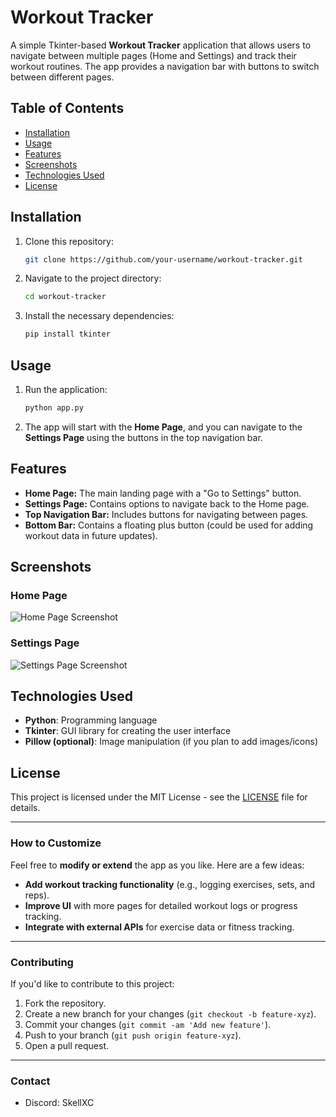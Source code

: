 # **Workout Tracker**

A simple Tkinter-based **Workout Tracker** application that allows users to navigate between multiple pages (Home and Settings) and track their workout routines. The app provides a navigation bar with buttons to switch between different pages.

## **Table of Contents**
- [Installation](#installation)
- [Usage](#usage)
- [Features](#features)
- [Screenshots](#screenshots)
- [Technologies Used](#technologies-used)
- [License](#license)

## **Installation**

1. Clone this repository:
    ```bash
    git clone https://github.com/your-username/workout-tracker.git
    ```
2. Navigate to the project directory:
    ```bash
    cd workout-tracker
    ```
3. Install the necessary dependencies:
    ```bash
    pip install tkinter
    ```

## **Usage**

1. Run the application:
    ```bash
    python app.py
    ```
2. The app will start with the **Home Page**, and you can navigate to the **Settings Page** using the buttons in the top navigation bar.

## **Features**

- **Home Page:** The main landing page with a "Go to Settings" button.
- **Settings Page:** Contains options to navigate back to the Home page.
- **Top Navigation Bar:** Includes buttons for navigating between pages.
- **Bottom Bar:** Contains a floating plus button (could be used for adding workout data in future updates).

## **Screenshots**

### Home Page
![Home Page Screenshot](screenshots/homepage.png)

### Settings Page
![Settings Page Screenshot](screenshots/settingspage.png)

## **Technologies Used**

- **Python**: Programming language
- **Tkinter**: GUI library for creating the user interface
- **Pillow (optional)**: Image manipulation (if you plan to add images/icons)

## **License**

This project is licensed under the MIT License - see the [LICENSE](LICENSE) file for details.

---

### **How to Customize**
Feel free to **modify or extend** the app as you like. Here are a few ideas:
- **Add workout tracking functionality** (e.g., logging exercises, sets, and reps).
- **Improve UI** with more pages for detailed workout logs or progress tracking.
- **Integrate with external APIs** for exercise data or fitness tracking.

---

### **Contributing**
If you'd like to contribute to this project:
1. Fork the repository.
2. Create a new branch for your changes (`git checkout -b feature-xyz`).
3. Commit your changes (`git commit -am 'Add new feature'`).
4. Push to your branch (`git push origin feature-xyz`).
5. Open a pull request.

---

### **Contact**
- Discord: SkellXC
